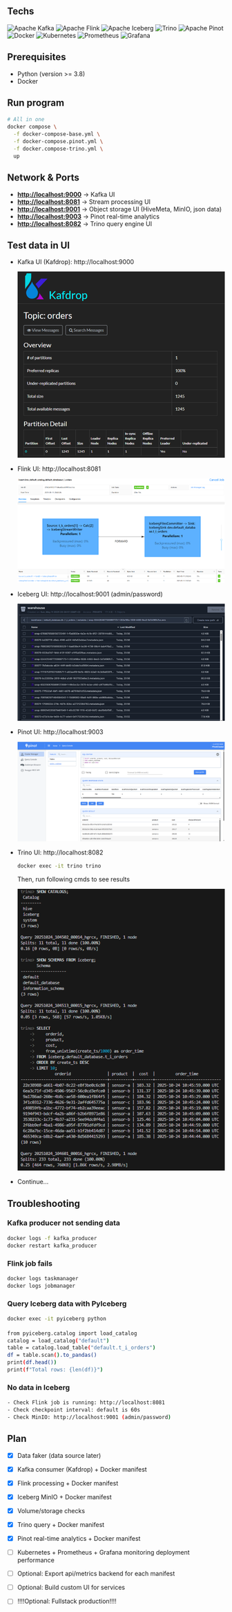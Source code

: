 ## Techs
![Apache Kafka](https://img.shields.io/badge/Apache%20Kafka-Event%20Streaming-black?logo=apachekafka)
![Apache Flink](https://img.shields.io/badge/Apache%20Flink-Real%20Time%20Processing-orange?logo=apacheflink)
![Apache Iceberg](https://img.shields.io/badge/Apache%20Iceberg-Table%20Format-blue?logo=apache)
![Trino](https://img.shields.io/badge/Trino-SQL%20Query%20Engine-green?logo=trino)
![Apache Pinot](https://img.shields.io/badge/%20Apache%20Pinot-Real--Time%20Analytics-black?labelColor=f68c1e)
![Docker](https://img.shields.io/badge/Docker-Enabled-blue?logo=docker)
![Kubernetes](https://img.shields.io/badge/Kubernetes-326CE5?logo=kubernetes&logoColor=white)
![Prometheus](https://img.shields.io/badge/Prometheus-black?logo=prometheus&logoColor=white)
![Grafana](https://img.shields.io/badge/Grafana-F46800?logo=grafana&logoColor=white)

## Prerequisites 
* Python (version >= 3.8)
* Docker 

## Run program
```bash
# All in one
docker compose \
  -f docker-compose-base.yml \
  -f docker-compose.pinot.yml \
  -f docker.compose-trino.yml \
  up
```

## Network & Ports  
- **[http://localhost:9000](http://localhost:9000)** → Kafka UI
- **[http://localhost:8081](http://localhost:8081)** → Stream processing UI
- **[http://localhost:9001](http://localhost:9001)** → Object storage UI (HiveMeta, MinIO, json data)
- **[http://localhost:9003](http://localhost:9003)** → Pinot real-time analytics
- **[http://localhost:8082](http://localhost:8090)** → Trino query engine UI

## Test data in UI
* Kafka UI (Kafdrop): http://localhost:9000
  
  ![image](images/kafdrop.png)

* Flink UI: http://localhost:8081
  
  ![image](images/flink.png)

* Iceberg UI: http://localhost:9001 (admin/password)
  
  ![image](images/minio.png)

* Pinot UI: http://localhost:9003 

  ![alt text](images/pinot.png)

* Trino UI: http://localhost:8082 

  ```bash
  docker exec -it trino trino
  ```

  Then, run following cmds to see results

  ![alt text](images/trino.png)

* Continue...

## Troubleshooting
### Kafka producer not sending data
```bash
docker logs -f kafka_producer
docker restart kafka_producer
```
### Flink job fails
```bash
docker logs taskmanager
docker logs jobmanager
```
### Query Iceberg data with PyIceberg
```bash
docker exec -it pyiceberg python

from pyiceberg.catalog import load_catalog
catalog = load_catalog("default")
table = catalog.load_table("default.t_i_orders")
df = table.scan().to_pandas()
print(df.head())
print(f"Total rows: {len(df)}")
```
### No data in Iceberg
```bash
- Check Flink job is running: http://localhost:8081
- Check checkpoint interval: default is 60s
- Check MinIO: http://localhost:9001 (admin/password)
```

## Plan
- [x] Data faker (data source later)
- [x] Kafka consumer (Kafdrop) + Docker manifest
- [x] Flink processing + Docker manifest
- [x] Iceberg MinIO + Docker manifest
- [x] Volume/storage checks
- [x] Trino query + Docker manifest
- [x] Pinot real-time analytics + Docker manifest
- [ ] Kubernetes + Prometheus + Grafana monitoring deployment performance
- [ ] Optional: Export api/metrics backend for each manifest
- [ ] Optional: Build custom UI for services
- [ ] !!!!Optional: Fullstack production!!!!

